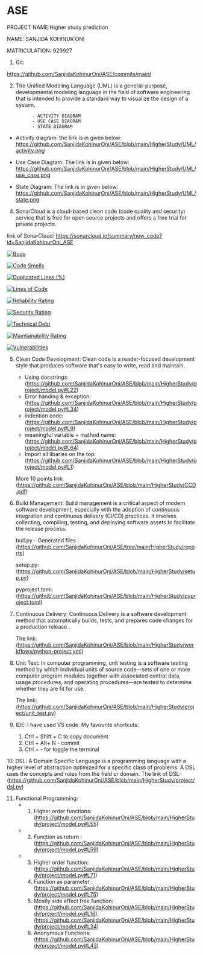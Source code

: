 # ASE


PROJECT NAME:Higher study prediction

NAME: SANJIDA KOHINUR ONI

MATRICULATION: 929927

1. Git:

https://github.com/SanjidaKohinurOni/ASE/commits/main/

2. The Unified Modeling Language (UML) is a general-purpose, developmental modeling language in the field of software engineering that is intended to provide a standard way to visualize the design of a system.

             - ACTIVITY DIAGRAM
             - USE CASE DIAGRAM
             - STATE DIAGRAM
            
            
- Activity diagram: the link is in given below:
https://github.com/SanjidaKohinurOni/ASE/blob/main/HigherStudy/UML/activity.png

- Use Case Diagram: The link is in given below:
https://github.com/SanjidaKohinurOni/ASE/blob/main/HigherStudy/UML/use_case.png

- State Diagram: The link is in given below:
https://github.com/SanjidaKohinurOni/ASE/blob/main/HigherStudy/UML/state.png


4. SonarCloud is a cloud-based clean code (code quality and security) service that is free for open source projects and offers a free trial for private projects.

link of SonarCloud: https://sonarcloud.io/summary/new_code?id=SanjidaKohinurOni_ASE

[![Bugs](https://sonarcloud.io/api/project_badges/measure?project=SanjidaKohinurOni_ASE&metric=bugs)](https://sonarcloud.io/summary/new_code?id=SanjidaKohinurOni_ASE)

[![Code Smells](https://sonarcloud.io/api/project_badges/measure?project=SanjidaKohinurOni_ASE&metric=code_smells)](https://sonarcloud.io/summary/new_code?id=SanjidaKohinurOni_ASE)

[![Duplicated Lines (%)](https://sonarcloud.io/api/project_badges/measure?project=SanjidaKohinurOni_ASE&metric=duplicated_lines_density)](https://sonarcloud.io/summary/new_code?id=SanjidaKohinurOni_ASE)

[![Lines of Code](https://sonarcloud.io/api/project_badges/measure?project=SanjidaKohinurOni_ASE&metric=ncloc)](https://sonarcloud.io/summary/new_code?id=SanjidaKohinurOni_ASE)

[![Reliability Rating](https://sonarcloud.io/api/project_badges/measure?project=SanjidaKohinurOni_ASE&metric=reliability_rating)](https://sonarcloud.io/summary/new_code?id=SanjidaKohinurOni_ASE)

[![Security Rating](https://sonarcloud.io/api/project_badges/measure?project=SanjidaKohinurOni_ASE&metric=security_rating)](https://sonarcloud.io/summary/new_code?id=SanjidaKohinurOni_ASE)

[![Technical Debt](https://sonarcloud.io/api/project_badges/measure?project=SanjidaKohinurOni_ASE&metric=sqale_index)](https://sonarcloud.io/summary/new_code?id=SanjidaKohinurOni_ASE)

[![Maintainability Rating](https://sonarcloud.io/api/project_badges/measure?project=SanjidaKohinurOni_ASE&metric=sqale_rating)](https://sonarcloud.io/summary/new_code?id=SanjidaKohinurOni_ASE)

[![Vulnerabilities](https://sonarcloud.io/api/project_badges/measure?project=SanjidaKohinurOni_ASE&metric=vulnerabilities)](https://sonarcloud.io/summary/new_code?id=SanjidaKohinurOni_ASE)


5. Clean Code Development: Clean code is a reader-focused development style that produces software that's easy to write, read and maintain.
     - Using docstrings: (https://github.com/SanjidaKohinurOni/ASE/blob/main/HigherStudy/project/model.py#L22)
     - Error handing & exception: (https://github.com/SanjidaKohinurOni/ASE/blob/main/HigherStudy/project/model.py#L34)
     - indention code: (https://github.com/SanjidaKohinurOni/ASE/blob/main/HigherStudy/project/model.py#L9)
     - meaningful variable + method name: (https://github.com/SanjidaKohinurOni/ASE/blob/main/HigherStudy/project/model.py#L64)
     - Import all libaries on the top: (https://github.com/SanjidaKohinurOni/ASE/blob/main/HigherStudy/project/model.py#L1)
  
     More 10 points link: (https://github.com/SanjidaKohinurOni/ASE/blob/main/HigherStudy/CCD.pdf)

6. Build Management: Build management is a critical aspect of modern software development, especially with the adoption of continuous integration and continuous delivery (CI/CD) practices. It involves collecting, compiling, testing, and deploying software assets to facilitate the release process.

   buil.py - Generated files : (https://github.com/SanjidaKohinurOni/ASE/tree/main/HigherStudy/reports)
   
   setup.py: (https://github.com/SanjidaKohinurOni/ASE/blob/main/HigherStudy/setup.py)
   
   pyproject.toml: (https://github.com/SanjidaKohinurOni/ASE/blob/main/HigherStudy/pyproject.toml)

8. Continuous Delivery: Continuous Delivery is a software development method that automatically builds, tests, and prepares code changes for a production release .

   The link: (https://github.com/SanjidaKohinurOni/ASE/blob/main/HigherStudy/workflows/python-project.yml)

9. Unit Test: In computer programming, unit testing is a software testing method by which individual units of source code—sets of one or more computer program modules together with associated control data, usage procedures, and operating procedures—are tested to determine whether they are fit for use.

   The link: (https://github.com/SanjidaKohinurOni/ASE/blob/main/HigherStudy/project/unit_test.py)

10. IDE: I have used VS code. My favourite shortcuts:

     1. Ctrl + Shift + C to copy document
     2. Ctrl + Alt+ N - commit
     3. Ctrl + - for toggle the terminal
  
10: DSL: A Domain Specific Language is a programming language with a higher level of abstraction optimized for a specific class of problems. A DSL uses the concepts and rules from the field or domain.
    The link of DSL: (https://github.com/SanjidaKohinurOni/ASE/blob/main/HigherStudy/project/dsl.py)

11. Functional Programming:
      - 1. Higher order functions: (https://github.com/SanjidaKohinurOni/ASE/blob/main/HigherStudy/project/model.py#L55)
      - 2. Function as return : (https://github.com/SanjidaKohinurOni/ASE/blob/main/HigherStudy/project/model.py#L59)
      - 3. Higher order function: (https://github.com/SanjidaKohinurOni/ASE/blob/main/HigherStudy/project/model.py#L71)
        4. Function as parameter : (https://github.com/SanjidaKohinurOni/ASE/blob/main/HigherStudy/project/model.py#L75)
        5. Mostly side effect free function: (https://github.com/SanjidaKohinurOni/ASE/blob/main/HigherStudy/project/model.py#L16),     (https://github.com/SanjidaKohinurOni/ASE/blob/main/HigherStudy/project/model.py#L34)
        6. Anonymous Functions: (https://github.com/SanjidaKohinurOni/ASE/blob/main/HigherStudy/project/model.py#L43)

   
